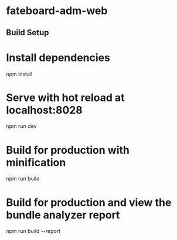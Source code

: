 # fateboard-adm-web

## Build Setup

# Install dependencies

npm install

# Serve with hot reload at localhost:8028

npm run dev

# Build for production with minification

npm run build

# Build for production and view the bundle analyzer report

npm run build --report

```

```
